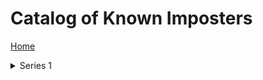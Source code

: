 # Catalog of Known Imposters

[Home](../../)

<details>
<summary>Series 1</summary>

[IMP-001](Imps/Imp-001.md)

[IMP-002](Imps/Imp-002.md)

[IMP-003](../Info/justkiddingwedonthavethat.md)

[IMP-004](../Info/justkiddingwedonthavethat.md)

[IMP-005](../Info/justkiddingwedonthavethat.md)

[IMP-006](../Info/justkiddingwedonthavethat.md)

[IMP-007](../Info/justkiddingwedonthavethat.md)

[IMP-008](../Info/justkiddingwedonthavethat.md)

[IMP-009](../Info/justkiddingwedonthavethat.md)

[IMP-010](../Info/justkiddingwedonthavethat.md)

[IMP-011](../Info/justkiddingwedonthavethat.md)

[IMP-012](../Info/justkiddingwedonthavethat.md)

[IMP-013](../Info/justkiddingwedonthavethat.md)
</details>
